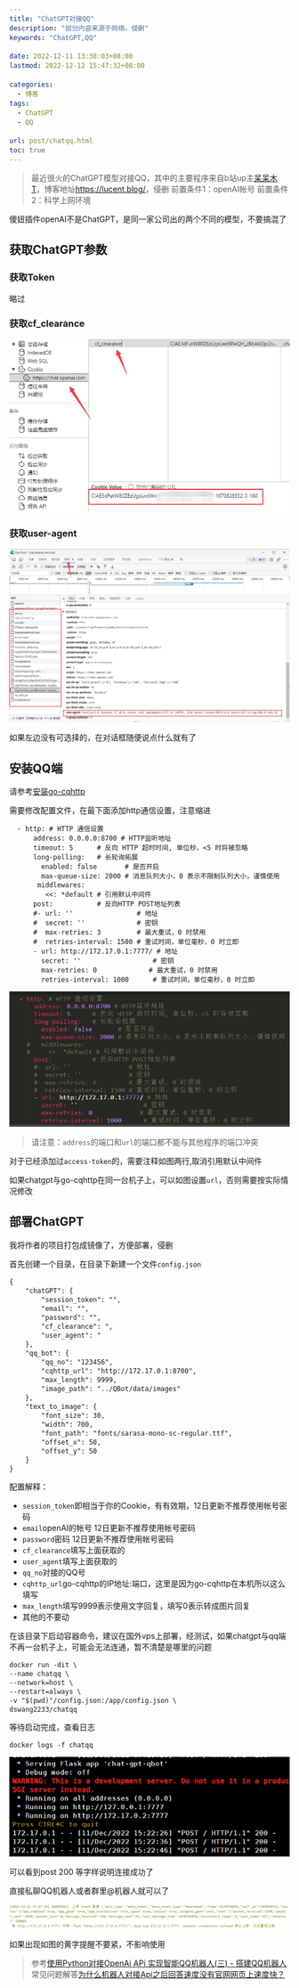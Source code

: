 ```yaml
---
title: "ChatGPT对接QQ"
description: "部分内容来源于网络，侵删"
keywords: "ChatGPT,QQ"

date: 2022-12-11 13:38:03+08:00
lastmod: 2022-12-12 15:47:32+08:00

categories:
  - 博客
tags:
  - ChatGPT
  - QQ

url: post/chatqq.html
toc: true
---
```


> 最近很火的ChatGPT模型对接QQ，其中的主要程序来自b站up主[呆呆木T](https://space.bilibili.com/50791870)，博客地址<https://lucent.blog/>，侵删
> 前置条件1：openAI帐号
> 前置条件2：科学上网环境

傻妞插件openAI不是ChatGPT，是同一家公司出的两个不同的模型，不要搞混了

## 获取ChatGPT参数

### 获取Token

略过

### 获取cf_clearance

![image](chatqq/cf_clearance.png)

### 获取user-agent

![image](chatqq/user-agent.png)

如果左边没有可选择的，在对话框随便说点什么就有了

## 安装QQ端

请参考[安装go-cqhttp](/sillygirl/install-go-cqhttp.html)

需要修改配置文件，在最下面添加http通信设置，注意缩进

```Shell
  - http: # HTTP 通信设置
      address: 0.0.0.0:8700 # HTTP监听地址
      timeout: 5      # 反向 HTTP 超时时间, 单位秒，<5 时将被忽略
      long-polling:   # 长轮询拓展
        enabled: false       # 是否开启
        max-queue-size: 2000 # 消息队列大小，0 表示不限制队列大小，谨慎使用
       middlewares:
         <<: *default # 引用默认中间件
      post:           # 反向HTTP POST地址列表
      #- url: ''                # 地址
      #  secret: ''             # 密钥
      #  max-retries: 3         # 最大重试，0 时禁用
      #  retries-interval: 1500 # 重试时间，单位毫秒，0 时立即
      - url: http://172.17.0.1:7777/ # 地址
        secret: ''                  # 密钥
        max-retries: 0             # 最大重试，0 时禁用
        retries-interval: 1000      # 重试时间，单位毫秒，0 时立即
```

![image](chatqq/cqhttp.png)

> 请注意：`address`的端口和`url`的端口都不能与其他程序的端口冲突

对于已经添加过`access-token`的，需要注释如图两行,取消引用默认中间件

如果chatgpt与go-cqhttp在同一台机子上，可以如图设置`url`，否则需要按实际情况修改

## 部署ChatGPT

我将作者的项目打包成镜像了，方便部署，侵删

首先创建一个目录，在目录下新建一个文件`config.json`

```Text
{
    "chatGPT": {
        "session_token": "",
        "email": "",
        "password": "",
        "cf_clearance": ",
        "user_agent": "
    },
    "qq_bot": {
        "qq_no": "123456",
        "cqhttp_url": "http://172.17.0.1:8700",
        "max_length": 9999,
        "image_path": "../QBot/data/images"
    },
    "text_to_image": {
        "font_size": 30,
        "width": 700,
        "font_path": "fonts/sarasa-mono-sc-regular.ttf",
        "offset_x": 50,
        "offset_y": 50
    }
}
```

配置解释：

- `session_token`即相当于你的Cookie，有有效期，12日更新不推荐使用帐号密码
- `email`openAI的帐号 12日更新不推荐使用帐号密码
- `password`密码 12日更新不推荐使用帐号密码
- `cf_clearance`填写上面获取的
- `user_agent`填写上面获取的
- `qq_no`对接的QQ号
- `cqhttp_url`go-cqhttp的IP地址:端口，这里是因为go-cqhttp在本机所以这么填写
- `max_length`填写9999表示使用文字回复，填写0表示转成图片回复
- 其他的不要动


在该目录下启动容器命令，建议在国外vps上部署，经测试，如果chatgpt与qq端不再一台机子上，可能会无法连通，暂不清楚是哪里的问题

```Shell
docker run -dit \
--name chatqq \
--network=host \
--restart=always \
-v "$(pwd)"/config.json:/app/config.json \
dswang2233/chatqq
```

等待启动完成，查看日志

```Shell
docker logs -f chatqq
```

![image](chatqq/logs.png)

可以看到post 200 等字样说明连接成功了

直接私聊QQ机器人或者群里@机器人就可以了

![image](chatqq/warning.png)

如果出现如图的黄字提醒不要紧，不影响使用

> 参考[使用Python对接OpenAi APi 实现智能QQ机器人(三) - 搭建QQ机器人](https://lucent.blog/?p=99)
> 常见问题解答[为什么机器人对接Api之后回答速度没有官网网页上速度快？](https://lucent.blog/?p=100)

